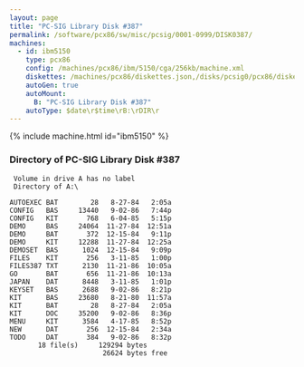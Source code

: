 ```yaml
---
layout: page
title: "PC-SIG Library Disk #387"
permalink: /software/pcx86/sw/misc/pcsig/0001-0999/DISK0387/
machines:
  - id: ibm5150
    type: pcx86
    config: /machines/pcx86/ibm/5150/cga/256kb/machine.xml
    diskettes: /machines/pcx86/diskettes.json,/disks/pcsig0/pcx86/diskettes.json
    autoGen: true
    autoMount:
      B: "PC-SIG Library Disk #387"
    autoType: $date\r$time\rB:\rDIR\r
---
```


{% include machine.html id="ibm5150" %}

### Directory of PC-SIG Library Disk #387

     Volume in drive A has no label
     Directory of A:\

    AUTOEXEC BAT        28   8-27-84   2:05a
    CONFIG   BAS     13440   9-02-86   7:44p
    CONFIG   KIT       768   6-04-85   5:15p
    DEMO     BAS     24064  11-27-84  12:51a
    DEMO     BAT       372  12-15-84   9:11p
    DEMO     KIT     12288  11-27-84  12:25a
    DEMOSET  BAS      1024  12-15-84   9:09p
    FILES    KIT       256   3-11-85   1:00p
    FILES387 TXT      2130  11-21-86  10:05a
    GO       BAT       656  11-21-86  10:13a
    JAPAN    DAT      8448   3-11-85   1:01p
    KEYSET   BAS      2688   9-02-86   8:21p
    KIT      BAS     23680   8-21-80  11:57a
    KIT      BAT        28   8-27-84   2:05a
    KIT      DOC     35200   9-02-86   8:36p
    MENU     KIT      3584   4-17-85   8:52p
    NEW      DAT       256  12-15-84   2:34a
    TODO     DAT       384   9-02-86   8:32p
           18 file(s)     129294 bytes
                           26624 bytes free
